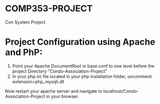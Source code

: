 # COMP353-PROJECT
Con System Project

# Project Configuration using Apache and PhP:
  1. Point your Apache DocumentRoot in base.conf to one level before the project Directory "Condo-Association-Project"
  2. In your php.ini file located in your php installation folder, uncomment extension=php_mysqli.dll
  
  Now restart your apache server and navigate to localhost/Condo-Association-Project in your browser.
  

